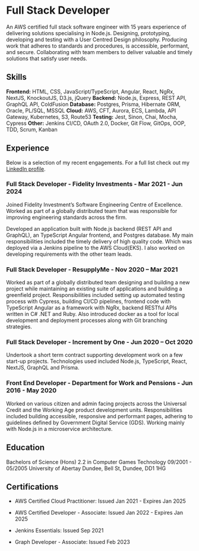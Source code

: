 # Full Stack Developer

An AWS certified full stack software engineer with 15 years experience of delivering
solutions specialising in Node.js. Designing, prototyping, developing and testing with a User
Centred Design philosophy. Producing work that adheres to standards and procedures, is
accessible, performant, and secure. Collaborating with team members to deliver valuable
and timely solutions that satisfy user needs.

## Skills
**Frontend:** HTML, CSS, JavaScript/TypeScript, Angular, React, NgRx, NextJS, KnockoutJS, D3.js, jQuery
**Backend:** Node.js, Express, REST API, GraphQL API, ColdFusion
**Database:** Postgres, Prisma, Hibernate ORM, Oracle, PL/SQL, MSSQL
**Cloud:** AWS, CFT, Aurora, ECS, Lambda, API Gateway, Kubernetes, S3, Route53
**Testing:** Jest, Sinon, Chai, Mocha, Cypress
**Other:** Jenkins CI/CD, OAuth 2.0, Docker, Git Flow, GitOps, OOP, TDD, Scrum, Kanban

## Experience

Below is a selection of my recent engagements.  For a full list check out my [LinkedIn profile](linkedin.com/in/gary-boyle-4064831b).

### Full Stack Developer - Fidelity Investments - Mar 2021 - Jun 2024

Joined Fidelity Investment’s Software Engineering Centre of Excellence. Worked as part of a
globally distributed team that was responsible for improving engineering standards across
the firm.

Developed an application built with Node.js backend (REST API and GraphQL), an
TypeScript Angular frontend, and Postgres database. My main responsibilities included the
timely delivery of high quality code. Which was deployed via a Jenkins pipeline to the AWS
Cloud(EKS). I also worked on developing requirements with the other team leads.

### Full Stack Developer - ResupplyMe - Nov 2020 – Mar 2021

Worked as part of a globally distributed team designing and building a new project while
maintaining an existing suite of applications and building a greenfield project.
Responsibilities included setting up automated testing process with Cypress, building CI/CD
pipelines, frontend code with TypeScript Angular as a framework with NgRx, backend
RESTful APIs written in C# .NET and Ruby. Also introduced docker as a tool for local
development and deployment processes along with Git branching strategies.

### Full Stack Developer - Increment by One - Jun 2020 – Oct 2020

Undertook a short term contract supporting development work on a few start-up projects.
Technologies used included Node.js, TypeScript, React, NextJS, GraphQL and Prisma.

### Front End Developer - Department for Work and Pensions - Jun 2016 - May 2020

Worked on various citizen and admin facing projects across the Universal Credit and the
Working Age product development units. Responsibilities included building accessible,
responsive and performant pages, adhering to guidelines defined by Government Digital
Service (GDS). Working mainly with Node.js in a microservice architecture.

## Education

Bachelors of Science (Hons) 2.2 in Computer Games Technology 09/2001 - 05/2005
University of Abertay Dundee, Bell St, Dundee, DD1 1HG

## Certifications

* AWS Certified Cloud Practitioner: Issued Jan 2021 - Expires Jan 2025

* AWS Certified Developer - Associate: Issued Jan 2022 - Expires Jan 2025

* Jenkins Essentials: Issued Sep 2021

* Graph Developer - Associate: Issued Feb 2023

